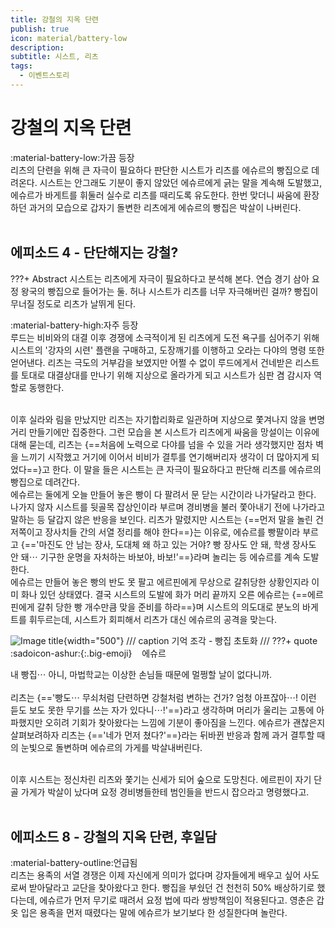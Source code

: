 ```yaml
---
title: 강철의 지옥 단련
publish: true
icon: material/battery-low
description:
subtitle: 시스트, 리츠
tags:
  - 이벤트스토리
---
```


# 강철의 지옥 단련
<span class="badge badge-version"><span class="badge-icon">:material-battery-low:</span>가끔 등장</span>
<br>
리츠의 단련을 위해 큰 자극이 필요하다 판단한 시스트가 리츠를 에슈르의 빵집으로 데려온다. 시스트는 안그래도 기분이 좋지 않았던 에슈르에게 긁는 말을 계속해 도발했고, 에슈르가 바게트를 휘둘러 실수로 리츠를 때리도록 유도한다. 한번 맞더니 싸움에 환장하던 과거의 모습으로 갑자기 돌변한 리츠에게 에슈르의 빵집은 박살이 나버린다.
<br>
<br>

## 에피소드 4 - 단단해지는 강철?
???+ Abstract
    시스트는 리츠에게 자극이 필요하다고 분석해 본다. 연습 경기 삼아 요정 왕국의 빵집으로 들어가는 둘. 허나 시스트가 리츠를 너무 자극해버린 걸까? 빵집이 무너질 정도로 리츠가 날뛰게 된다.

<span class="badge badge-version"><span class="badge-icon">:material-battery-high:</span>자주 등장</span>
<br>
루드는 비비와의 대결 이후 경쟁에 소극적이게 된 리츠에게 도전 욕구를 심어주기 위해 시스트의 '강자의 시련' 플랜을 구매하고, 도장깨기를 이행하고 오라는 다야의 명령 또한 얻어낸다. 리츠는 극도의 거부감을 보였지만 어쩔 수 없이 루드에게서 건네받은 리스트를 토대로 대결상대를 만나기 위해 지상으로 올라가게 되고 시스트가 심판 겸 감시자 역할로 동행한다.

<br>
이후 실라와 림을 만났지만 리츠는 자기합리화로 일관하며 지상으로 쫓겨나지 않을 변명거리 만들기에만 집중한다. 그런 모습을 본 시스트가 리츠에게 싸움을 망설이는 이유에 대해 묻는데, 리츠는 {==처음에 노력으로 다야를 넘을 수 있을 거라 생각했지만 점차 벽을 느끼기 시작했고 거기에 이어서 비비가 결투를 연기해버리자 생각이 더 많아지게 되었다==}고 한다. 이 말을 들은 시스트는 큰 자극이 필요하다고 판단해 리츠를 에슈르의 빵집으로 데려간다.

<br>
에슈르는 둘에게 오늘 만들어 놓은 빵이 다 팔려서 문 닫는 시간이라 나가달라고 한다. 나가지 않자 시스트를 뒷골목 잡상인이라 부르며 경비병을 불러 쫓아내기 전에 나가라고 말하는 등 달갑지 않은 반응을 보인다. 리츠가 말렸지만 시스트는 {==먼저 말을 놀린 건 저쪽이고 장사치들 간의 서열 정리를 해야 한다==}는 이유로, 에슈르를 빵팔이라 부르고 {=='마진도 안 남는 장사, 도대체 왜 하고 있는 거야? 빵 장사도 안 돼, 학생 장사도 안 돼⋯ 기구한 운명을 자처하는 바보야, 바보!'==}라며 놀리는 등 에슈르를 계속 도발한다. 

<br>
에슈르는 만들어 놓은 빵의 반도 못 팔고 에르핀에게 무상으로 갈취당한 상황인지라 이미 화나 있던 상태였다. 결국 시스트의 도발에 화가 머리 끝까지 오른 에슈르는 {==에르핀에게 갈취 당한 빵 개수만큼 맞을 준비를 하라==}며 시스트의 의도대로 분노의 바게트를 휘두르는데, 시스트가 회피해서 리츠가 대신 에슈르의 공격을 맞는다. 

![Image title](https://vitamink1.github.io/mkdocs-test/assets/story/s1_event_leets_1.png){width="500"}
/// caption
기억 조각 - 빵집 초토화
///
???+ quote
    :sadoicon-ashur:{:.big-emoji} &nbsp;&nbsp;&nbsp;<span class="tag-box" data-sado="ashur">에슈르</span><br>
    <div class="speech-bubble">
        내 빵집⋯ 아니, 마법학교는 이상한 손님들 때문에 멀쩡할 날이 없다니까.
    </div>
<br>
리츠는 {=='빵도⋯ 무쇠처럼 단련하면 강철처럼 변하는 건가? 엄청 아프잖아⋯! 이런 듣도 보도 못한 무기를 쓰는 자가 있다니⋯!'==}라고 생각하며 머리가 울리는 고통에 아파했지만 오히려 기회가 찾아왔다는 느낌에 기분이 좋아짐을 느낀다. 에슈르가 괜찮은지 살펴보려하자 리츠는 {=='네가 먼저 쳤다?'==}라는 뒤바뀐 반응과 함께 과거 결투할 때의 눈빛으로 돌변하며 에슈르의 가게를 박살내버린다.

<br>
이후 시스트는 정신차린 리츠와 쫓기는 신세가 되어 숲으로 도망친다. 에르핀이 자기 단골 가게가 박살이 났다며 요정 경비병들한테 범인들을 반드시 잡으라고 명령했다고.
<br>
<br>

## 에피소드 8 - 강철의 지옥 단련, 후일담
<span class="badge badge-version"><span class="badge-icon">:material-battery-outline:</span>언급됨</span>
<br>
리츠는 용족의 서열 경쟁은 이제 자신에게 의미가 없다며 강자들에게 배우고 싶어 사도로써 받아달라고 교단을 찾아왔다고 한다. 빵집을 부쉈던 건 천천히 50% 배상하기로 했다는데, 에슈르가 먼저 무기로 때려서 요정 법에 따라 쌍방책임이 적용된다고. 영춘은 갑옷 입은 용족을 먼저 때렸다는 말에 에슈르가 보기보다 한 성질한다며 놀란다.
<br>
<br>